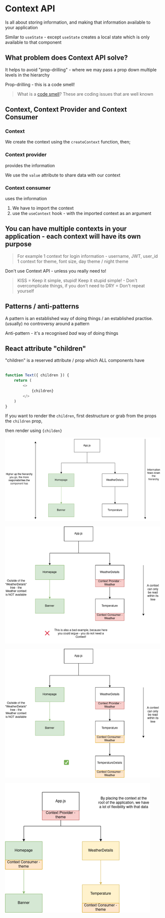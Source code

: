 # Context API

Is all about storing information, and making that information available to your application

Similar to `useState` - except `useState` creates a local state which is only available to that component

## What problem does Context API solve?

It helps to avoid "prop-drilling" - where we may pass a prop down multiple levels in the hierarchy

Prop-drilling - this is a code smell!

> What is a [code smell](https://refactoring.guru/refactoring/smells)?
> These are coding issues that are well known

## Context, Context Provider and Context Consumer

### Context

We create the context using the `createContext` function, then;

### Context provider

provides the information

We use the `value` attribute to share data with our context

### Context consumer

uses the information

1) We have to import the context
2) use the `useContext` hook - with the imported context as an argument

## You can have multiple contexts in your application - each context will have its own purpose

> For example
> 1 context for login information - username, JWT, user_id
> 1 context for theme, font size, day theme / night theme

Don't use Context API - unless you really need to!

> KISS = Keep it simple, stupid! Keep it stupid simple! - Don't overcomplicate things, if you don't need to
> DRY = Don't repeat yourself

## Patterns / anti-patterns

A pattern is an established way of doing things / an established practise. (usually) no controversy around a pattern

Anti-pattern - it's a recognised _bad_ way of doing things

## React attribute "children"

"children" is a reserved attribute / prop which ALL components have

```js

function Text({ children }) {
    return (
        <>
            {children}
        </>
    )
}
```

If you want to render the `children`, first destructure or grab from the props the `children` prop,

then render using `{childen}`

![The tree](./Context%20API-The%20tree.drawio.png)

![Bad example](./Context%20API-With%20Context%20API%20-%20bad.drawio.png)

![Good example](./Context%20API-With%20Context%20API%20-%20good.drawio.png)

![Common example](./Context%20API-Common%20example.drawio.png)